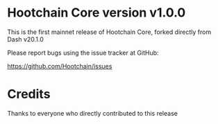 # Hootchain Core version v1.0.0

This is the first mainnet release of Hootchain Core, forked directly from Dash v20.1.0

Please report bugs using the issue tracker at GitHub:

  <https://github.com/Hootchain/issues>


# Credits

Thanks to everyone who directly contributed to this release

